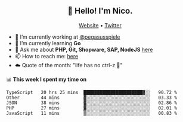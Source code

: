 <h2 align="center">👋 Hello! I'm Nico.</h2>
<p align="center">
  <a href="https://gruselhaus.com">Website</a> •
  <a href="https://twitter.com/NicoFinkernagel">Twitter</a>
</p>


- 🔭 I’m currently working at [@pegasusspiele](https://pegasus.de/en)
- 🌱 I’m currently learning **Go**
- 💬 Ask me about **PHP, Git, Shopware, SAP, NodeJS** [here](https://github.com/gruselhaus/gruselhaus/issues)
- 📫 How to reach me: [here](https://github.com/gruselhaus/gruselhaus/issues)
- ☁️ Quote of the month: "life has no ctrl-z 🌴"

📊 **This week I spent my time on**
<!--START_SECTION:waka-->
```text
TypeScript   20 hrs 25 mins  ██████████████████████▓░░   90.72 % 
Other        44 mins         ▓░░░░░░░░░░░░░░░░░░░░░░░░   03.33 % 
JSON         38 mins         ▓░░░░░░░░░░░░░░░░░░░░░░░░   02.86 % 
PHP          27 mins         ▓░░░░░░░░░░░░░░░░░░░░░░░░   02.01 % 
JavaScript   11 mins         ▒░░░░░░░░░░░░░░░░░░░░░░░░   00.83 % 
```
<!--END_SECTION:waka-->
